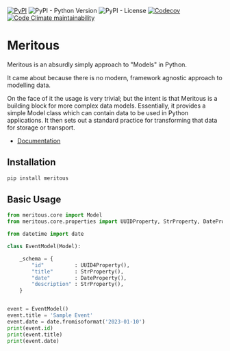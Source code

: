 [![PyPI](https://img.shields.io/pypi/v/meritous?style=for-the-badge)](https://pypi.org/project/meritous/)
![PyPI - Python Version](https://img.shields.io/pypi/pyversions/meritous?style=for-the-badge)
![PyPI - License](https://img.shields.io/pypi/l/meritous?style=for-the-badge)
[![Codecov](https://img.shields.io/codecov/c/github/errant/meritous?style=for-the-badge)](https://app.codecov.io/github/errant/meritous)
[![Code Climate maintainability](https://img.shields.io/codeclimate/maintainability/errant/meritous?style=for-the-badge)](https://codeclimate.com/github/errant/meritous)

# Meritous


Meritous is an absurdly simply approach to "Models" in Python.

It came about because there is no modern, framework agnostic approach to modelling data.

On the face of it the usage is very trivial; but the intent is that Meritous is a building block for more complex data models. Essentially, it provides a simple Model class which can contain data to be used in Python applications. It then sets out a standard practice for transforming that data for storage or transport.

- [Documentation](https://meritous.readthedocs.io/en/latest/)

## Installation

```bash
pip install meritous
```

## Basic Usage

```python
from meritous.core import Model
from meritous.core.properties import UUIDProperty, StrProperty, DateProperty

from datetime import date

class EventModel(Model):

    _schema = {
        "id"          : UUID4Property(),
        "title"       : StrProperty(),
        "date"        : DateProperty(),
        "description" : StrProperty(),
    }


event = EventModel()
event.title = 'Sample Event'
event.date = date.fromisoformat('2023-01-10')
print(event.id)
print(event.title)
print(event.date)
```
